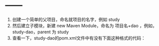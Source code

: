 # ——

1. 创建一个简单的父项目，命名就项目的名字，例如 study
2. 然后建立子模块，新建 new Maven Module，命名为 项目名+dao ，例如，study-dao，parent 为 study
3. 查看一下，study-dao的pom.xml文件中有没有下面这种格式的代码：

```xml

```
